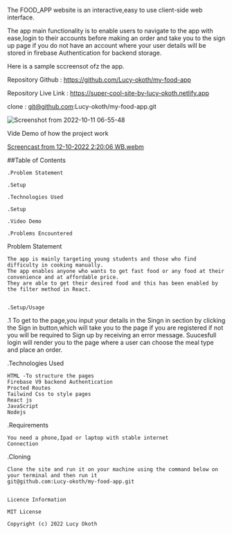 The FOOD_APP website is an interactive,easy to use client-side web interface.

The app main functionality is to enable users to navigate to the app with ease,login to their accounts before making an order and take you to the sign up page if you do not have an account where your user details will be stored in firebase Authentication for backend storage.

Here is a sample sccreensot ofz the app.



Repository Github : https://github.com/Lucy-okoth/my-food-app

Repository Live Link :  https://super-cool-site-by-lucy-okoth.netlify.app

clone : git@github.com:Lucy-okoth/my-food-app.git

![Screenshot from 2022-10-11 06-55-48](https://user-images.githubusercontent.com/108528356/194994149-b1144beb-6d92-408c-ae6e-14c9a63ea48e.png)


Vide Demo of how the project work

[Screencast from 12-10-2022  2:20:06 WB.webm](https://user-images.githubusercontent.com/108528356/195330697-e953a7b4-5357-4a11-aa20-8a5f6a693285.webm)

##Table of Contents

    .Problem Statement

    .Setup

    .Technologies Used

    .Setup

    .Video Demo

    .Problems Encountered

Problem Statement

    The app is mainly targeting young students and those who find difficulty in cooking manually.
    The app enables anyone who wants to get fast food or any food at their convenience and at affordable price.
    They are able to get their desired food and this has been enabled by the filter method in React.


    .Setup/Usage

.1 To get to the page,you input your details in the Singn in section by clicking the Sign in button,which will take you to the page if you are registered if not you will be required to Sign up by receiving an error message.
Suucesfull login will render you to the page where a user can choose the meal type and place an order.


.Technologies Used

    HTML -To structure the pages
    Firebase V9 backend Authentication
    Procted Routes
    Tailwind Css to style pages
    React js
    JavaScript
    Nodejs


.Requirements

    You need a phone,Ipad or laptop with stable internet 
    Connection

.Cloning

    Clone the site and run it on your machine using the command below on your terminal and then run it
    git@github.com:Lucy-okoth/my-food-app.git


    Licence Information

    MIT License

    Copyright (c) 2022 Lucy Okoth